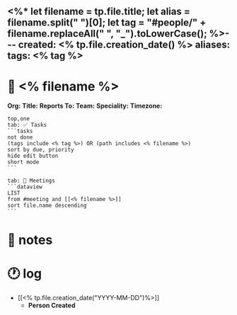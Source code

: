 <%* 
	let filename = tp.file.title;
	let alias = filename.split(" ")[0];
	let tag = "#people/" + filename.replaceAll(" ", "_").toLowerCase();
%>---
created: <% tp.file.creation_date() %>
aliases: 
tags: <% tag %>
---
# 🧍 <% filename %>

**Org:**
**Title:** 
**Reports To:** 
**Team:** 
**Speciality:** 
**Timezone:** 

````tabs
top,one
tab: ✅ Tasks
```tasks
not done
(tags include <% tag %>) OR (path includes <% filename %>) 
sort by due, priority
hide edit button
short mode
```

tab: 📆 Meetings
```dataview
LIST
from #meeting and [[<% filename %>]]
sort file.name descending
```
````
# 📓 notes


# 🕐 log

- [[<% tp.file.creation_date("YYYY-MM-DD")%>]]
	- **Person Created**